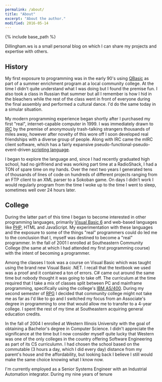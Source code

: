 ```yaml
---
permalink: /about/
title: "About"
excerpt: "About the author."
modified: 2016-05-14
---
```


{% include base_path %}

Dillingham.ws is a small personal blog on which I can share my projects and expertise with others.

## History

My first exposure to programming was in the early 90's using [QBasic](https://www.wikiwand.com/en/QBasic) as part of a summer enrichment program at a local community college. At the time I didn't quite understand what I was doing but I found the premise fun.  I also took a class in Russian that summer but all I remember is how I hid in the bleachers while the rest of the class went in front of everyone during the final assembly and performed a cultural dance. I'd do the same today in a simular situation.

My modern programming experience began shortly after I purchased my first "real", internet-capable computer in 1999.  I was immediately drawn to [IRC](https://www.wikiwand.com/en/Internet_Relay_Chat) by the premise of anonymously trash-talking strangers thousands of miles away, however after novelty of this wore off I soon developed real friendships with a diverse group of people.  Along with IRC came the mIRC client software, which has a fairly expansive pseudo-functional-pseudo-event-driven [scripting language](https://www.wikiwand.com/en/MIRC_scripting_language).

I began to explore the language and, since I had recently graduated high school, had no girlfriend and was working part time at a RadioShack, I had a TON of spare time on my hands.  Over the next two years I generated tens of thousands of lines of code on hundreds of different projects ranging from an FTP client to an XML parser to a Sokoban game.  On days I didn't work I would regularly program from the time I woke up to the time I went to sleep, sometimes well over 24 hours later.

## College

During the latter part of this time I began to become interested in other programming languages, primarily [Visual Basic 6](https://www.wikiwand.com/en/Visual_Basic) and web-based languages like [PHP](https://www.wikiwand.com/en/PHP), HTML and JavaScript.  My experimentation with these languages and the exposure to some of the things "real" programmers could do led me to the conclusion that I, myself was destined to become a "real" programmer.  In the fall of 2001 I enrolled at Southeastern Community College (the same at which I had attended my first programming course) with the intent of becoming a programmer.

Among the classes I took was a course on Visual Basic which was taught using the brand new Visual Basic .NET.  I recall that the textbook we used was a proof and it contained a ton of errors.  C# came out around the same time but nobody thought it was going to take off.  The curriculum at the time required that I take a mix of classes split between PC and mainframe programming, specifically using the college's [IBM AS/400](https://www.wikiwand.com/en/IBM_System_i).  During my second semester of [RPG](https://www.wikiwand.com/en/IBM_RPG) I decided that community college might not take me as far as I'd like to go and I switched my focus from an Associate's degree in programming to one that would allow me to transfer to a 4-year college.  I spent the rest of my time at Southeastern acquiring general education credits.

In the fall of 2004 I enrolled at Western Illinois University with the goal of obtaining a Bachelor's degree in Computer Science.  I didn't appreciate the significance at the time but I now consider myself quite lucky that Western was one of the only colleges in the country offering Software Engineering as part of its CS curriculumn.  I had chosen the school based on the commutable (3 hours a day, which I did every day) distance from my parent's house and the affordability, but looking back I believe I still would make the same choice knowing what I know now.


I'm currently employed as a Senior Systems Engineer with an Industrial Automation integrator.  During my nine years of tenure
